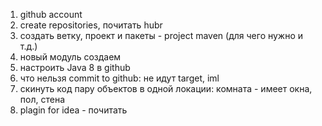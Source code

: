 1. github account
2. create repositories, почитать hubr
3. создать ветку, проект и пакеты - project maven (для чего нужно и т.д.)
4. новый модуль создаем
5. настроить Java 8 в github
6. что нельзя commit to github: не идут target, iml
7. скинуть код пару объектов в одной локации: комната - имеет окна, пол, стена
8. plagin for idea - почитать
